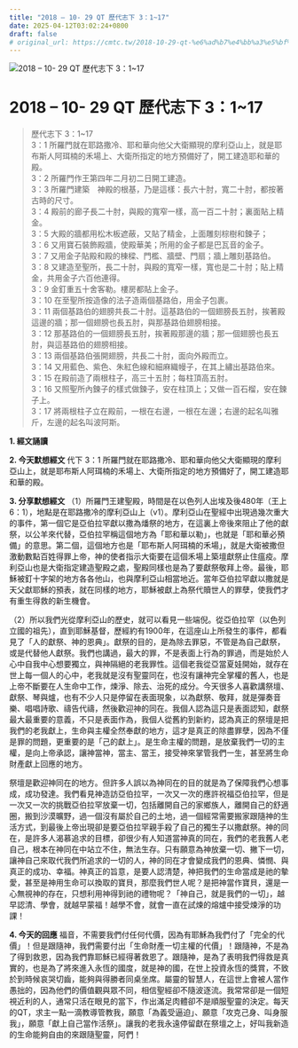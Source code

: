 ```yaml
---
title: "2018 – 10- 29 QT 歷代志下 3：1~17"
date: 2025-04-12T03:02:24+0800
draft: false
# original_url: https://cmtc.tw/2018-10-29-qt-%e6%ad%b7%e4%bb%a3%e5%bf%97%e4%b8%8b-3%ef%bc%9a117
---
```


![2018 – 10- 29 QT 歷代志下 3：1\~17](/images/qt.jpg   "2018 – 10- 29 QT 歷代志下 3：1\~17")

# 2018 – 10- 29 QT 歷代志下 3：1\~17

> 歷代志下 3：1\~17  
> 3：1 所羅門就在耶路撒冷、耶和華向他父大衛顯現的摩利亞山上，就是耶布斯人阿珥楠的禾場上、大衛所指定的地方預備好了，開工建造耶和華的殿。  
> 3：2 所羅門作王第四年二月初二日開工建造。  
> 3：3 所羅門建築　神殿的根基，乃是這樣：長六十肘，寬二十肘，都按著古時的尺寸。  
> 3：4 殿前的廊子長二十肘，與殿的寬窄一樣，高一百二十肘；裏面貼上精金。  
> 3：5 大殿的牆都用松木板遮蔽，又貼了精金，上面雕刻棕樹和鍊子；  
> 3：6 又用寶石裝飾殿牆，使殿華美；所用的金子都是巴瓦音的金子。  
> 3：7 又用金子貼殿和殿的棟樑、門檻、牆壁、門扇；牆上雕刻基路伯。  
> 3：8 又建造至聖所，長二十肘，與殿的寬窄一樣，寬也是二十肘；貼上精金，共用金子六百他連得。  
> 3：9 金釘重五十舍客勒。樓房都貼上金子。  
> 3：10 在至聖所按造像的法子造兩個基路伯，用金子包裹。  
> 3：11 兩個基路伯的翅膀共長二十肘。這基路伯的一個翅膀長五肘，挨著殿這邊的牆；那一個翅膀也長五肘，與那基路伯翅膀相接。  
> 3：12 那基路伯的一個翅膀長五肘，挨著殿那邊的牆；那一個翅膀也長五肘，與這基路伯的翅膀相接。  
> 3：13 兩個基路伯張開翅膀，共長二十肘，面向外殿而立。  
> 3：14 又用藍色、紫色、朱紅色線和細麻織幔子，在其上繡出基路伯來。  
> 3：15 在殿前造了兩根柱子，高三十五肘；每柱頂高五肘。  
> 3：16 又照聖所內鍊子的樣式做鍊子，安在柱頂上；又做一百石榴，安在鍊子上。  
> 3：17 將兩根柱子立在殿前，一根在右邊，一根在左邊；右邊的起名叫雅斤，左邊的起名叫波阿斯。

**1. 經文誦讀**

**2.  今天默想經文**
代下 3：1 所羅門就在耶路撒冷、耶和華向他父大衛顯現的摩利亞山上，就是耶布斯人阿珥楠的禾場上、大衛所指定的地方預備好了，開工建造耶和華的殿。

**3. 分享默想經文**
（1）所羅門王建聖殿，時間是在以色列人出埃及後480年（王上6：1），地點是在耶路撒冷的摩利亞山上（v1）。摩利亞山在聖經中出現過幾次重大的事件，第一個它是亞伯拉罕獻以撒為燔祭的地方，在這裏上帝後來阻止了他的獻祭，以公羊來代替，亞伯拉罕稱這個地方為「耶和華以勒」，也就是「耶和華必預備」的意思。第二個，這個地方也是「耶布斯人阿珥楠的禾場」，就是大衛被撒但激動數點百姓得罪上帝，神的使者指示大衛要在這個禾場上築壇獻祭止住瘟疫。摩利亞山也是大衛指定建造聖殿之處，聖殿同樣也是為了要獻祭敬拜上帝。最後，耶穌被釘十字架的地方各各他山，也與摩利亞山相當地近。當年亞伯拉罕獻以撒就是天父獻耶穌的預表，就在同樣的地方，耶穌被獻上為祭代贖世人的罪孽，使我們才有重生得救的新生機會。

（2）所以我們光從摩利亞山的歷史，就可以看見一些端倪。從亞伯拉罕（以色列立國的祖先），直到耶穌基督，歷經約有1900年，在這座山上所發生的事件，都看見了「人的獻祭、神的恩典」。獻祭的目的，是為除去罪惡，不管是為自己獻祭，或是代替他人獻祭。我們也講過，最大的罪，不是表面上行為的罪過，而是始於人心中自我中心想要獨立，與神隔絕的老我罪性。這個老我從亞當夏娃開始，就存在世上每一個人的心中，老我就是沒有聖靈同在，也沒有讓神完全掌權的舊人，也是上帝不斷要在人生命中工作，煉淨、除去、治死的成分。今天很多人喜歡講祭壇、獻祭、琴與爐，也有不少人只是停留在表面現象，以為獻祭、敬拜，就是彈奏音樂、唱唱詩歌、禱告代禱，然後歡迎神的同在。我個人認為這只是表面認知，獻祭最大最重要的意義，不只是表面作為，我個人從舊約到新約，認為真正的祭壇是把我們的老我獻上，生命與主權全然奉獻的地方，這才是真正的除盡罪孽，因為不僅是罪的問題，更重要的是「己的獻上」。是生命主權的問題，是放棄我們一切的主權，是向上帝承認，讓神當神，當主、當王，接受神來掌管我們一生，甚至將生命財產獻上回應的地方。

祭壇是歡迎神同在的地方。但許多人誤以為神同在的目的就是為了保障我們心想事成，成功發達。我們看見神造訪亞伯拉罕，一次又一次的應許祝福亞伯拉罕，但是一次又一次的挑戰亞伯拉罕放棄一切，包括離開自己的家鄉族人，離開自己的舒適圈，搬到沙漠曠野，過一個沒有屬於自己的土地，過一個經常需要搬家跟隨神的生活方式，到最後上帝出現卻是要亞伯拉罕親手殺了自己的獨生子以撒獻祭。神的同在，是許多人渴慕追求的目標，卻很少有人知道當神真的同在，我們的老我舊人老自己，根本在神同在中站立不住，無法生存。只有願意為神放棄一切、撇下一切，讓神自己來取代我們所追求的一切的人，神的同在才會變成我們的恩典、憐憫、與真正的成功、幸福。神真正的旨意，是要人認清楚，神把我們的生命當成是祂的摰愛，甚至是神用生命可以換取的寶貝，那麼我們世人呢？是把神當作寶貝，還是一心無視神的存在，只想利用神得到祂的禮物呢？「神自己，就是我們的一切」，越早認清、學會，就越早蒙福！越學不會，就會一直在試煉的熔爐中接受煉淨的功課！

**4. 今天的回應**
福音，不需要我們付任何代價，因為有耶穌為我們付了「完全的代價」！但是跟隨神，我們需要付出「生命財產一切主權的代價」！跟隨神，不是為了得到救恩，因為我們靠耶穌已經得著救恩了。跟隨神，是為了表明我們得救是真實的，也是為了將來進入永恆的國度，就是神的國，在世上投資永恆的獎賞，不致於到時候哀哭切齒，能夠與得勝者同桌坐席。屬靈的智慧人，在這世上會被人當作愚拙的，因為他們的價值觀與眾不同，相信聖經卻不隨波逐流。我常常卻是一個短視近利的人，通常只活在眼見的當下，作出滿足肉體卻不是順服聖靈的決定。每天的QT，求主一點一滴教導管教我，願意「為義受逼迫」、願意「攻克己身、叫身服我」，願意「獻上自己當作活祭」。讓我的老我永遠停留獻在祭壇之上，好叫我新造的生命能夠自由的來跟隨聖靈，阿們！

